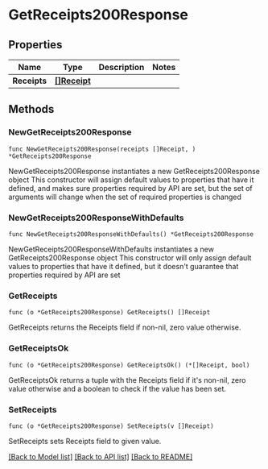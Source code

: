 # GetReceipts200Response

## Properties

Name | Type | Description | Notes
------------ | ------------- | ------------- | -------------
**Receipts** | [**[]Receipt**](Receipt.md) |  | 

## Methods

### NewGetReceipts200Response

`func NewGetReceipts200Response(receipts []Receipt, ) *GetReceipts200Response`

NewGetReceipts200Response instantiates a new GetReceipts200Response object
This constructor will assign default values to properties that have it defined,
and makes sure properties required by API are set, but the set of arguments
will change when the set of required properties is changed

### NewGetReceipts200ResponseWithDefaults

`func NewGetReceipts200ResponseWithDefaults() *GetReceipts200Response`

NewGetReceipts200ResponseWithDefaults instantiates a new GetReceipts200Response object
This constructor will only assign default values to properties that have it defined,
but it doesn't guarantee that properties required by API are set

### GetReceipts

`func (o *GetReceipts200Response) GetReceipts() []Receipt`

GetReceipts returns the Receipts field if non-nil, zero value otherwise.

### GetReceiptsOk

`func (o *GetReceipts200Response) GetReceiptsOk() (*[]Receipt, bool)`

GetReceiptsOk returns a tuple with the Receipts field if it's non-nil, zero value otherwise
and a boolean to check if the value has been set.

### SetReceipts

`func (o *GetReceipts200Response) SetReceipts(v []Receipt)`

SetReceipts sets Receipts field to given value.



[[Back to Model list]](../README.md#documentation-for-models) [[Back to API list]](../README.md#documentation-for-api-endpoints) [[Back to README]](../README.md)


